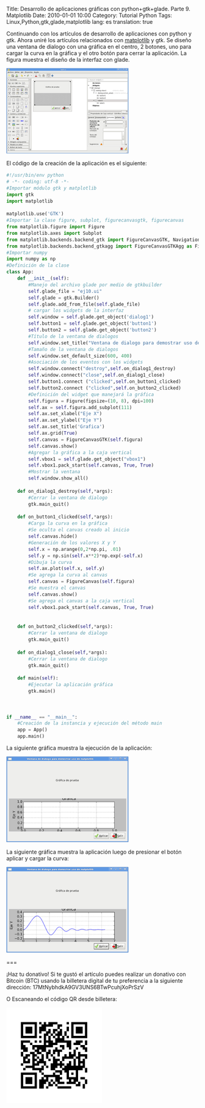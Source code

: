 Title: Desarrollo de aplicaciones gráficas con python+gtk+glade. Parte 9. Matplotlib
Date: 2010-01-01 10:00
Category: Tutorial Python
Tags: Linux,Python,gtk,glade,matplotlib
lang: es
translation: true


Continuando con los artículos de desarrollo de aplicaciones con python y gtk. Ahora uniré los artículos relacionados con [matplotlib](https://www.seraph.to/tag/matplotlib.html) y gtk.
Se diseño una ventana de dialogo con una gráfica en el centro, 2 botones, uno para cargar la curva en la gráfica y el otro botón para cerrar la aplicación.
La figura muestra el diseño de la interfaz con glade.



![Tutorial 9 Glade 1](./images/tutorialpythongtkglade9-1.png)



El código de la creación de la aplicación es el siguiente:


```python
#!/usr/bin/env python
# -*- coding: utf-8 -*-
#Importar módulo gtk y matplotlib
import gtk
import matplotlib

matplotlib.use('GTK')
#Importar la clase figure, subplot, figurecanvasgtk, figurecanvas
from matplotlib.figure import Figure
from matplotlib.axes import Subplot
from matplotlib.backends.backend_gtk import FigureCanvasGTK, NavigationToolbar
from matplotlib.backends.backend_gtkagg import FigureCanvasGTKAgg as FigureCanvas
#Importar numpy
import numpy as np
#Definición de la clase
class App:
    def __init__(self):
        #Manejo del archivo glade por medio de gtkbuilder
        self.glade_file = "ej10.ui"
        self.glade = gtk.Builder()
        self.glade.add_from_file(self.glade_file)
        # cargar los widgets de la interfaz
        self.window = self.glade.get_object('dialog1')
        self.button1 = self.glade.get_object('button1')
        self.button2 = self.glade.get_object('button2')
        #Título de la ventana de dialogos
        self.window.set_title("Ventana de dialogo para demostrar uso de matplotlib")
        #Tamaño de la ventana de dialogos
        self.window.set_default_size(600, 400)
        #Asociación de los eventos con los widgets
        self.window.connect("destroy",self.on_dialog1_destroy)
        self.window.connect("close",self.on_dialog1_close)
        self.button1.connect ("clicked",self.on_button1_clicked)
        self.button2.connect ("clicked",self.on_button2_clicked)
        #Definición del widget que manejará la gráfica
        self.figura = Figure(figsize=(10, 8), dpi=100)
        self.ax = self.figura.add_subplot(111)
        self.ax.set_xlabel("Eje X")
        self.ax.set_ylabel("Eje Y")
        self.ax.set_title('Grafica')
        self.ax.grid(True)
        self.canvas = FigureCanvasGTK(self.figura)
        self.canvas.show()
        #Agregar la gráfica a la caja vertical
        self.vbox1 = self.glade.get_object("vbox1")
        self.vbox1.pack_start(self.canvas, True, True)
        #Mostrar la ventana
        self.window.show_all()
    
    def on_dialog1_destroy(self,*args):
        #Cerrar la ventana de dialogo
        gtk.main_quit()
    
    def on_button1_clicked(self,*args):
        #Carga la curva en la gráfica
        #Se oculta el canvas creado al inicio
        self.canvas.hide()
        #Generación de los valores X y Y
        self.x = np.arange(0,2*np.pi, .01)
        self.y = np.sin(self.x**2)*np.exp(-self.x)
        #Dibuja la curva
        self.ax.plot(self.x, self.y)
        #Se agrega la curva al canvas
        self.canvas = FigureCanvas(self.figura)
        #Se muestra el canvas
        self.canvas.show()
        #Se agrega el canvas a la caja vertical
        self.vbox1.pack_start(self.canvas, True, True)
        
    
    def on_button2_clicked(self,*args):
        #Cerrar la ventana de dialogo
        gtk.main_quit()
        
    def on_dialog1_close(self,*args):
        #Cerrar la ventana de dialogo
        gtk.main_quit()
    
    def main(self):
        #Ejecutar la aplicación gráfica
        gtk.main()
        


if __name__ == "__main__":
    #Creación de la instancia y ejecución del método main
    app = App()
    app.main()


```

La siguiente gráfica muestra la ejecución de la aplicación:


![Tutorial 9 Glade 2](./images/tutorialpythongtkglade9-2.png)


La siguiente gráfica muestra la aplicación luego de presionar el botón aplicar y cargar la curva:


![Tutorial 9 Glade 2](./images/tutorialpythongtkglade9-3.png)


===

¡Haz tu donativo!
Si te gustó el artículo puedes realizar un donativo con Bitcoin (BTC)
usando la billetera digital de tu preferencia a la siguiente
dirección: 17MtNybhdkA9GV3UNS6BTwPcuhjXoPrSzV

O Escaneando el código QR desde billetera:

![17MtNybhdkA9GV3UNS6BTwPcuhjXoPrSzV](./images/17MtNybhdkA9GV3UNS6BTwPcuhjXoPrSzV.png)